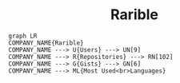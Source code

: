 <h1 align="center">Rarible</h1>

```mermaid
graph LR
COMPANY_NAME{Rarible}
COMPANY_NAME ---> U{Users} ---> UN[9]
COMPANY_NAME ---> R{Repositories} ---> RN[102]
COMPANY_NAME ---> G{Gists} ---> GN[6]
COMPANY_NAME ---> ML{Most Used<br>Languages}
```
